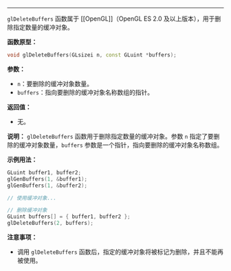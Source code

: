 
----
 `glDeleteBuffers` 函数属于 [[OpenGL]]（OpenGL ES 2.0 及以上版本），用于删除指定数量的缓冲对象。

**函数原型：**
```cpp
void glDeleteBuffers(GLsizei n, const GLuint *buffers);
```

**参数：**
- `n`：要删除的缓冲对象数量。
- `buffers`：指向要删除的缓冲对象名称数组的指针。

**返回值：**
- 无。

**说明：**
`glDeleteBuffers` 函数用于删除指定数量的缓冲对象。参数 `n` 指定了要删除的缓冲对象数量，`buffers` 参数是一个指针，指向要删除的缓冲对象名称数组。

**示例用法：**
```cpp
GLuint buffer1, buffer2;
glGenBuffers(1, &buffer1);
glGenBuffers(1, &buffer2);

// 使用缓冲对象...

// 删除缓冲对象
GLuint buffers[] = { buffer1, buffer2 };
glDeleteBuffers(2, buffers);
```

**注意事项：**
- 调用 `glDeleteBuffers` 函数后，指定的缓冲对象将被标记为删除，并且不能再被使用。